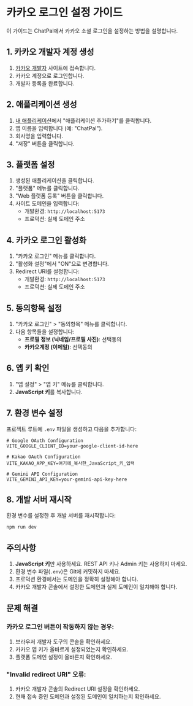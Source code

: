 # 카카오 로그인 설정 가이드

이 가이드는 ChatPal에서 카카오 소셜 로그인을 설정하는 방법을 설명합니다.

## 1. 카카오 개발자 계정 생성

1. [카카오 개발자](https://developers.kakao.com/) 사이트에 접속합니다.
2. 카카오 계정으로 로그인합니다.
3. 개발자 등록을 완료합니다.

## 2. 애플리케이션 생성

1. [내 애플리케이션](https://developers.kakao.com/console/app)에서 "애플리케이션 추가하기"를 클릭합니다.
2. 앱 이름을 입력합니다 (예: "ChatPal").
3. 회사명을 입력합니다.
4. "저장" 버튼을 클릭합니다.

## 3. 플랫폼 설정

1. 생성된 애플리케이션을 클릭합니다.
2. "플랫폼" 메뉴를 클릭합니다.
3. "Web 플랫폼 등록" 버튼을 클릭합니다.
4. 사이트 도메인을 입력합니다:
   - 개발환경: `http://localhost:5173`
   - 프로덕션: 실제 도메인 주소

## 4. 카카오 로그인 활성화

1. "카카오 로그인" 메뉴를 클릭합니다.
2. "활성화 설정"에서 "ON"으로 변경합니다.
3. Redirect URI를 설정합니다:
   - 개발환경: `http://localhost:5173`
   - 프로덕션: 실제 도메인 주소

## 5. 동의항목 설정

1. "카카오 로그인" > "동의항목" 메뉴를 클릭합니다.
2. 다음 항목들을 설정합니다:
   - **프로필 정보 (닉네임/프로필 사진)**: 선택동의
   - **카카오계정 (이메일)**: 선택동의

## 6. 앱 키 확인

1. "앱 설정" > "앱 키" 메뉴를 클릭합니다.
2. **JavaScript 키**를 복사합니다.

## 7. 환경 변수 설정

프로젝트 루트에 `.env` 파일을 생성하고 다음을 추가합니다:

```env
# Google OAuth Configuration
VITE_GOOGLE_CLIENT_ID=your-google-client-id-here

# Kakao OAuth Configuration  
VITE_KAKAO_APP_KEY=여기에_복사한_JavaScript_키_입력

# Gemini API Configuration
VITE_GEMINI_API_KEY=your-gemini-api-key-here
```

## 8. 개발 서버 재시작

환경 변수를 설정한 후 개발 서버를 재시작합니다:

```bash
npm run dev
```

## 주의사항

1. **JavaScript 키**만 사용하세요. REST API 키나 Admin 키는 사용하지 마세요.
2. 환경 변수 파일(`.env`)은 Git에 커밋하지 마세요.
3. 프로덕션 환경에서는 도메인을 정확히 설정해야 합니다.
4. 카카오 개발자 콘솔에서 설정한 도메인과 실제 도메인이 일치해야 합니다.

## 문제 해결

### 카카오 로그인 버튼이 작동하지 않는 경우:
1. 브라우저 개발자 도구의 콘솔을 확인하세요.
2. 카카오 앱 키가 올바르게 설정되었는지 확인하세요.
3. 플랫폼 도메인 설정이 올바른지 확인하세요.

### "Invalid redirect URI" 오류:
1. 카카오 개발자 콘솔의 Redirect URI 설정을 확인하세요.
2. 현재 접속 중인 도메인과 설정된 도메인이 일치하는지 확인하세요.

